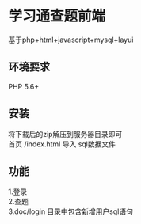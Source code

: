 # 学习通查题前端  

基于php+html+javascript+mysql+layui  

## 环境要求  

PHP 5.6+  

## 安装  

将下载后的zip解压到服务器目录即可  
首页 /index.html
导入 sql数据文件

## 功能  

1.登录  
2.查题  
3.doc/login 目录中包含新增用户sql语句  

